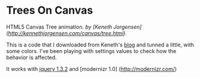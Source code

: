 Trees On Canvas
===========================================
HTML5 Canvas Tree animation.
*by [Keneth Jorgensen] (http://kennethjorgensen.com/canvas/tree.html).*

This is a code that I downloaded from Keneth's [blog](http://kennethjorgensen.com/canvas/tree.html) and tunned a little, with some colors.
I've been playing with settings values to check how the behavior is affected.

It works with [jquery 1.3.2](https://code.google.com/p/jqueryjs/downloads/detail?name=jquery-1.3.2.js&can=2&q=) and [modernizr 1.0] (http://modernizr.com/)

